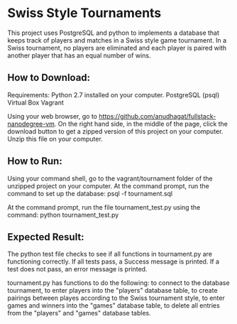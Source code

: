 Swiss Style Tournaments
=======================
This project uses PostgreSQL and python to implements a database that keeps track of players and matches in a Swiss style game tournament. In a Swiss tournament, no players are eliminated and each player is paired with another player that has an equal number of wins.

How to Download:
----------------
Requirements:
Python 2.7 installed on your computer.
PostgreSQL (psql)
Virtual Box
Vagrant

Using your web browser, go to https://github.com/anudhagat/fullstack-nanodegree-vm. On the right hand side, in the middle of the page, click the download button to get a zipped version of this project on your computer. Unzip this file on your computer.

How to Run:
-----------
Using your command shell, go to the vagrant/tournament folder of the unzipped project on your computer.
At the command prompt, run the command to set up the database:
psql -f tournament.sql

At the command prompt, run the file tournament_test.py using the command:
python tournament_test.py

Expected Result:
----------------
The python test file checks to see if all functions in tournament.py are functioning correctly. If all tests pass, a Success message is printed. If a test does not pass, an error message is printed.

tournament.py has functions to do the following:
to connect to the database tournament,
to enter players into the "players" database table,
to create pairings between playes according to the Swiss tournament style,
to enter games and winners into the "games" database table,
to delete all entries from the "players" and "games" database tables.
